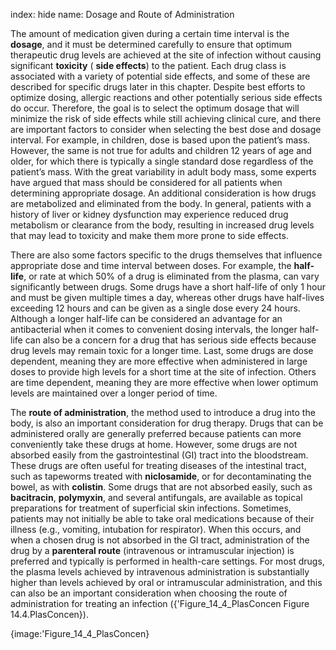 index: hide
name: Dosage and Route of Administration

The amount of medication given during a certain time interval is the  **dosage**, and it must be determined carefully to ensure that optimum therapeutic drug levels are achieved at the site of infection without causing significant  **toxicity** ( **side effects**) to the patient. Each drug class is associated with a variety of potential side effects, and some of these are described for specific drugs later in this chapter. Despite best efforts to optimize dosing, allergic reactions and other potentially serious side effects do occur. Therefore, the goal is to select the optimum dosage that will minimize the risk of side effects while still achieving clinical cure, and there are important factors to consider when selecting the best dose and dosage interval. For example, in children, dose is based upon the patient’s mass. However, the same is not true for adults and children 12 years of age and older, for which there is typically a single standard dose regardless of the patient’s mass. With the great variability in adult body mass, some experts have argued that mass should be considered for all patients when determining appropriate dosage. An additional consideration is how drugs are metabolized and eliminated from the body. In general, patients with a history of liver or kidney dysfunction may experience reduced drug metabolism or clearance from the body, resulting in increased drug levels that may lead to toxicity and make them more prone to side effects.

There are also some factors specific to the drugs themselves that influence appropriate dose and time interval between doses. For example, the  **half-life**, or rate at which 50% of a drug is eliminated from the plasma, can vary significantly between drugs. Some drugs have a short half-life of only 1 hour and must be given multiple times a day, whereas other drugs have half-lives exceeding 12 hours and can be given as a single dose every 24 hours. Although a longer half-life can be considered an advantage for an antibacterial when it comes to convenient dosing intervals, the longer half-life can also be a concern for a drug that has serious side effects because drug levels may remain toxic for a longer time. Last, some drugs are dose dependent, meaning they are more effective when administered in large doses to provide high levels for a short time at the site of infection. Others are time dependent, meaning they are more effective when lower optimum levels are maintained over a longer period of time.

The  **route of administration**, the method used to introduce a drug into the body, is also an important consideration for drug therapy. Drugs that can be administered orally are generally preferred because patients can more conveniently take these drugs at home. However, some drugs are not absorbed easily from the gastrointestinal (GI) tract into the bloodstream. These drugs are often useful for treating diseases of the intestinal tract, such as tapeworms treated with  **niclosamide**, or for decontaminating the bowel, as with  **colistin**. Some drugs that are not absorbed easily, such as  **bacitracin**,  **polymyxin**, and several antifungals, are available as topical preparations for treatment of superficial skin infections. Sometimes, patients may not initially be able to take oral medications because of their illness (e.g., vomiting, intubation for respirator). When this occurs, and when a chosen drug is not absorbed in the GI tract, administration of the drug by a  **parenteral route** (intravenous or intramuscular injection) is preferred and typically is performed in health-care settings. For most drugs, the plasma levels achieved by intravenous administration is substantially higher than levels achieved by oral or intramuscular administration, and this can also be an important consideration when choosing the route of administration for treating an infection ({'Figure_14_4_PlasConcen Figure 14.4.PlasConcen}).


{image:'Figure_14_4_PlasConcen}
        
